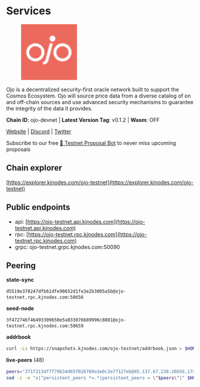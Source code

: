 # Services

<figure><img src="https://raw.githubusercontent.com/kj89/cosmos-images/main/logos/ojo.png" width="150" alt=""><figcaption></figcaption></figure>

Ojo is a decentralized security-first oracle network built  to support the Cosmos Ecosystem. Ojo will source price data  from a diverse catalog of on and off-chain sources and use  advanced security mechanisms to guarantee the integrity of the data it provides.

**Chain ID**: ojo-devnet | **Latest Version Tag**: v0.1.2 | **Wasm**: OFF

[Website](https://ojo.network) | [Discord](https://discord.gg/fd8Yrex8nC) | [Twitter](https://twitter.com/ojo_network)



Subscribe to our free [🤖 Testnet Proposal Bot](https://t.me/kjnodes_testnet_proposal_bot) to never miss upcoming proposals


## Chain explorer
[https://explorer.kjnodes.com/ojo-testnet](https://explorer.kjnodes.com/ojo-testnet)

## Public endpoints

* api: [https://ojo-testnet.api.kjnodes.com](https://ojo-testnet.api.kjnodes.com)
* rpc: [https://ojo-testnet.rpc.kjnodes.com](https://ojo-testnet.rpc.kjnodes.com)
* grpc: ojo-testnet.grpc.kjnodes.com:50090

## Peering

**state-sync**

```text
d5519e378247dfb61dfe90652d1fe3e2b3005a5b@ojo-testnet.rpc.kjnodes.com:50656
```

**seed-node**

```text
3f472746f46493309650e5a033076689996c8881@ojo-testnet.rpc.kjnodes.com:50659
```

**addrbook**
```bash
curl -Ls https://snapshots.kjnodes.com/ojo-testnet/addrbook.json > $HOME/.ojo/config/addrbook.json
```

**live-peers** (48)
```bash
peers="371f313df7f79b34d65f026769a3e0c3e77127eb@45.137.67.238:26656,17a5fad48064ee3da42f435925f7bbe055e6348d@65.108.233.102:37656,239caa37cb0f131b01be8151631b649dc700cd97@95.217.200.36:46656,4e38368e64b1951439e7d6ac3387dae9dcfef120@94.130.16.254:60956,11bb322f6396a1ca67717cf162385ed250503e28@154.12.253.123:36656,d5519e378247dfb61dfe90652d1fe3e2b3005a5b@65.109.68.190:50656,969b1e53d217abf769054777190f9a65eb8174cf@46.4.61.91:26656,5c2a752c9b1952dbed075c56c600c3a79b58c395@95.214.52.139:27226,4ffdad68a6c6302168e0951766ffa1921c9b19a4@199.175.98.136:26656,3c6384ae2a167912a5ace2f5f8e38afc559715f0@75.119.156.88:26656,cc6174ef7ddc3e853efe3cd15ee760b9a26d6dbb@161.97.79.100:33656,ac5089a8789736e2bc3eee0bf79ca04e22202bef@162.55.80.116:29656,7afbf90f6ea9639c783ed38a2628a402bf3d912b@109.205.180.81:56656,bdd24cab3246503ae261aea82f077ffb66d56ce3@95.216.39.183:28656,4640b6c775c05b6146a708a3b5ec2241c1688588@161.97.147.255:50656,bd90b71f1f982ebb18857da8cb777883d6ca687e@185.209.223.68:26656,0ac9841750afe017b882768b0e29e72b8296d6b0@104.194.8.68:46656,d9df87e2e26db62ef4014ce6e8705ee11bda304f@176.124.220.21:4669,b6b4a4c720c4b4a191f0c5583cc298b545c330df@65.109.28.219:21656,c2ed1269cd275202e4d69fdb64e194e59b20f573@185.245.182.152:40656,cd02674c5dd977ffe9d0baf527589ba125f9f294@167.99.70.247:50656,f474a520009496972515f843cdb835fc7d663779@65.109.23.114:21656,f4663c5df8ee2e2b6e1cc6a9d7ad09687a27e08c@68.183.32.158:26656,7c98bd0ddc55484bef7d54242ab853061fcbacad@87.117.185.66:26656,577606f2072f97a5107bead5b2321302092c1f7d@194.5.152.12:26656,9ea0473b3684dbf1f2cf194f69f746566dab6760@78.46.99.50:22656,e052b7c899bae41f6d89f70f81de50e28b72a7bf@38.242.237.100:26656,0621bb73d18724cae4eb411e6b96765f95a3345e@178.63.8.245:61356,d6318facf0de085644dcf8ba57bcc1725b6ec515@89.58.59.75:36656,5264a9742c3e2fdb3803ff4af0ecb6e127c73ab1@135.181.16.252:27656,5acc5ccc09dc10f5bc12c4ba4468a03c3df9d1ea@65.108.8.28:61356,9fa6a54e5b9207ea53ddd123f7b417e864b5769d@65.108.49.114:26656,2691bb6b296b951400d871c8d0bd94a3a1cdbd52@65.109.93.152:33656,1b81440d84a2746af6fba80c1a3a091f298f7a7a@185.206.214.254:26656,d5b2ae8815b09a30ab253957f7eca052dde3101d@65.108.9.164:24656,cb706ebe1d7a1f1d3e281bf46a78d84251f50810@95.216.14.72:26656,bab2e24e088af1efc88684a83024fa31baad34e5@185.137.122.106:26656,50e9bd8647571268df2313df6c46ba9960c9f40e@178.128.88.30:26656,b6c75d1fbdc9c39daaaf52a4c0937b9f06975808@167.235.198.193:46656,7186f24ace7f4f2606f56f750c2684d387dc39ac@65.108.231.124:12656,796948dd30145be520be81c2efd6d515c3952686@31.156.88.34:26656,d18abe07d27a732e913a782d31b691087a76078d@88.99.164.158:37096,0ea23938eaefffe447eb0126d4951e2ac9c45637@45.140.147.252:26656,7416a65de3cc548a537dbb8bdf93dbd83fe401d2@78.107.234.44:26656,4bfc6d62d115a2440f9e5dc10c21d302dbdf5c64@34.220.136.165:26656,da9e028814ff30ec24e94bec6887f4686f692b86@173.212.222.167:30656,b133dde2713a216a017399920419fcb1e084cdb2@136.243.88.91:7330,f63f353c1e8b47b6fe1cbbda91b5a91673c155b3@89.163.132.156:36656"
sed -i -e "s|^persistent_peers *=.*|persistent_peers = \"$peers\"|" $HOME/.ojo/config/config.toml
```
